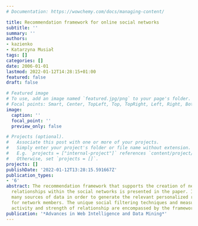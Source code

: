 ```yaml
---
# Documentation: https://wowchemy.com/docs/managing-content/

title: Recommendation framework for online social networks
subtitle: ''
summary: ''
authors:
- kazienko
- Katarzyna Musiał
tags: []
categories: []
date: 2006-01-01
lastmod: 2022-01-12T14:28:15+01:00
featured: false
draft: false

# Featured image
# To use, add an image named `featured.jpg/png` to your page's folder.
# Focal points: Smart, Center, TopLeft, Top, TopRight, Left, Right, BottomLeft, Bottom, BottomRight.
image:
  caption: ''
  focal_point: ''
  preview_only: false

# Projects (optional).
#   Associate this post with one or more of your projects.
#   Simply enter your project's folder or file name without extension.
#   E.g. `projects = ["internal-project"]` references `content/project/deep-learning/index.md`.
#   Otherwise, set `projects = []`.
projects: []
publishDate: '2022-01-12T13:28:15.591667Z'
publication_types:
- '6'
abstract: The recommendation framework that supports the creation of new interpersonal
  relationships within the social networks is presented in the paper. It integrates
  many sources of data in order to generate the relevant personalized recommendations
  for network members. The unique social filtering techniques and measures of the
  activity and strength of relationship are encompassed by the framework.
publication: '*Advances in Web Intelligence and Data Mining*'
---
```

